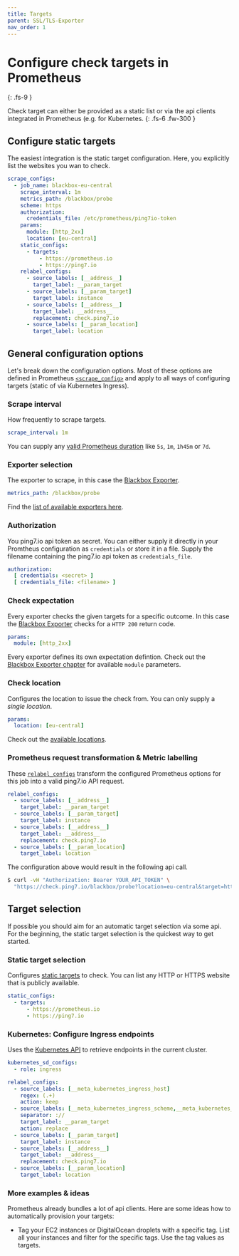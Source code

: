 ```yaml
---
title: Targets
parent: SSL/TLS-Exporter
nav_order: 1
---
```


# Configure check targets in Prometheus
{: .fs-9 }

Check target can either be provided as a static list or via the
api clients integrated in Prometheus (e.g. for Kubernetes.
{: .fs-6 .fw-300 }


## Configure static targets

The easiest integration is the static target configuration. Here, you explicitly
list the websites you wan to check.

```yaml
scrape_configs:
  - job_name: blackbox-eu-central
    scrape_interval: 1m
    metrics_path: /blackbox/probe
    scheme: https
    authorization:
      credentials_file: /etc/prometheus/ping7io-token
    params:
      module: [http_2xx]
      location: [eu-central]
    static_configs:
      - targets:
          - https://prometheus.io
          - https://ping7.io
    relabel_configs:
      - source_labels: [__address__]
        target_label: __param_target
      - source_labels: [__param_target]
        target_label: instance
      - source_labels: [__address__]
        target_label: __address__
        replacement: check.ping7.io
      - source_labels: [__param_location]
        target_label: location
```

## General configuration options

Let's break down the configuration options. Most of these options are defined in Prometheus
[`<scrape_config>`](https://prometheus.io/docs/prometheus/latest/configuration/configuration/#scrape_config)
and apply to all ways of configuring targets (static of via Kubernetes Ingress).

### Scrape interval

How frequently to scrape targets.

```yaml
scrape_interval: 1m
```

You can supply any [valid Prometheus duration](https://prometheus.io/docs/prometheus/latest/configuration/configuration/#duration) like `5s`, `1m`, `1h45m` or `7d`.

### Exporter selection

The exporter to scrape, in this case the [Blackbox Exporter](../exporters/blackbox-exporter.md).

```yaml
metrics_path: /blackbox/probe
```

Find the [list of available exporters here](../exporters/).

### Authorization

You ping7.io api token as secret. You can either supply it directly in
your Promtheus configuration as `credentials` or store it in a file.
Supply the filename containing the ping7.io api token as `credentials_file`.

```yaml
authorization:
  [ credentials: <secret> ]
  [ credentials_file: <filename> ]
```

### Check expectation

Every exporter checks the given targets for a specific outcome. In this
case the [Blackbox Exporter](../exporters/blackbox-exporter.md) checks
for a `HTTP 200` return code.

```yaml
params:
  module: [http_2xx]
```

Every exporter defines its own expectation defintion. Check out the
[Blackbox Exporter chapter](../exporters/blackbox-exporter.md) for
available `module` parameters.

### Check location

Configures the location to issue the check from. You
can only supply a _single location_.

```yaml
params:
  location: [eu-central]
```

Check out the [available locations](locations.md).

### Prometheus request transformation & Metric labelling

These [`relabel_configs`](https://prometheus.io/docs/prometheus/latest/configuration/configuration/#relabel_config)
transform the configured Prometheus options for this job
into a valid ping7.io API request.

```yaml
relabel_configs:
  - source_labels: [__address__]
    target_label: __param_target
  - source_labels: [__param_target]
    target_label: instance
  - source_labels: [__address__]
    target_label: __address__
    replacement: check.ping7.io
  - source_labels: [__param_location]
    target_label: location
```
The configuration above would result in the following api call.

```bash
$ curl -vH "Authorization: Bearer YOUR_API_TOKEN" \
  "https://check.ping7.io/blackbox/probe?location=eu-central&target=https//ping7.io&module=http_2xx"
```

## Target selection

If possible you should aim for an automatic target selection via some api.
For the beginning, the static target selection is the quickest way to get
started.

### Static target selection

Configures [static targets](https://prometheus.io/docs/prometheus/latest/configuration/configuration/#static_config)
to check. You can list any HTTP or HTTPS
website that is publicly available.

```yaml
static_configs:
  - targets:
      - https://prometheus.io
      - https://ping7.io
```

### Kubernetes: Configure Ingress endpoints

Uses the [Kubernetes API](https://prometheus.io/docs/prometheus/latest/configuration/configuration/#kubernetes_sd_config)
to retrieve endpoints in the current cluster.

```yaml
kubernetes_sd_configs:
  - role: ingress
```

```yaml
relabel_configs:
  - source_labels: [__meta_kubernetes_ingress_host]
    regex: (.+)
    action: keep
  - source_labels: [__meta_kubernetes_ingress_scheme,__meta_kubernetes_ingress_host]
    separator: ://
    target_label: __param_target
    action: replace
  - source_labels: [__param_target]
    target_label: instance
  - source_labels: [__address__]
    target_label: __address__
    replacement: check.ping7.io
  - source_labels: [__param_location]
    target_label: location
```

### More examples & ideas

Prometheus already bundles a lot of api clients. Here are some ideas how to
automatically provision your targets:

* Tag your EC2 instances or DigitalOcean droplets with a specific tag. List
  all your instances and filter for the specific tags. Use the tag values
  as targets.
